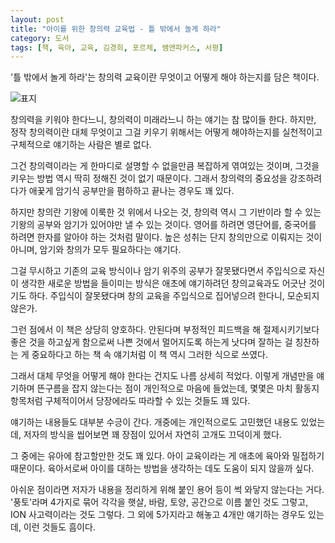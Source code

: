 ```yaml
---
layout: post
title: "아이를 위한 창의력 교육법 - 틀 밖에서 놀게 하라"
category: 도서
tags: [책, 육아, 교육, 김경희, 포르체, 쌤앤파커스, 서평]
---
```


'틀 밖에서 놀게 하라'는
창의력 교육이란 무엇이고 어떻게 해야 하는지를 담은 책이다.

![표지](https://lh3.googleusercontent.com/dc72yE-gBo1U-zysP0vPx3ddZzGnYpf0R_IsZ8JKT0GbShXxuLv3sgUpr8jVhLeZQMf0ckikx8Z2tQ=s480)

창의력을 키워야 한다느니,
창의력이 미래라느니 하는 얘기는 참 많이들 한다.
하지만, 정작 창의력이란 대체 무엇이고
그걸 키우기 위해서는 어떻게 해야하는지를 실천적이고 구체적으로 얘기하는 사람은 별로 없다.

그건 창의력이라는 게 한마디로 설명할 수 없을만큼 복잡하게 엮여있는 것이며,
그것을 키우는 방법 역시 딱히 정해진 것이 없기 때문이다.
그래서 창의력의 중요성을 강조하려다가
애꿎게 암기식 공부만을 폄하하고 끝나는 경우도 꽤 있다.

하지만 창의란 기왕에 이룩한 것 위에서 나오는 것,
창의력 역시 그 기반이라 할 수 있는 기왕의 공부와 암기가 있어야만 낼 수 있는 것이다.
영어를 하려면 영단어를, 중국어를 하려면 한자를 알아야 하는 것처럼 말이다.
높은 성취는 단지 창의만으로 이뤄지는 것이 아니며,
암기와 창의가 모두 필요하다는 얘기다.

그걸 무시하고 기존의 교육 방식이나 암기 위주의 공부가 잘못됐다면서
주입식으로 자신이 생각한 새로운 방법을 들이미는 방식은
애초에 얘기하려던 창의교육과도 어긋난 것이기도 하다.
주입식이 잘못됐다며 창의 교육을 주입식으로 집어넣으려 한다니, 모순되지 않은가.

그런 점에서 이 책은 상당히 양호하다.
안된다며 부정적인 피드백을 해 절제시키기보다
좋은 것을 하고싶게 함으로써 나쁜 것에서 멀어지도록 하는게 낫다며
잘하는 걸 칭찬하는 게 중요하다고 하는 책 속 얘기처럼
이 책 역시 그러한 식으로 쓰였다.

그래서 대체 무엇을 어떻게 해야 한다는 건지도 나름 상세히 적었다.
이렇게 개념만을 얘기하며 뜬구름을 잡지 않는다는 점이 개인적으로 마음에 들었는데,
몇몇은 마치 활동지 항목처럼 구체적이어서
당장에라도 따라할 수 있는 것들도 꽤 있다.

얘기하는 내용들도 대부분 수긍이 간다.
개중에는 개인적으로도 고민했던 내용도 있었는데,
저자의 방식을 씹어보면 꽤 장점이 있어서 자연히 고개도 끄덕이게 했다.

그 중에는 유아에 참고할만한 것도 꽤 있다.
아이 교육이라는 게 애초에 육아와 밀접하기 때문이다.
육아서로써 아이를 대하는 방법을 생각하는 데도 도움이 되지 않을까 싶다.

아쉬운 점이라면 저자가 내용을 정리하게 위해 붙인 용어 등이 썩 와닿지 않는다는 거다.
'풍토'라며 4가지로 묶어 각각을 햇살, 바람, 토양, 공간으로 이름 붙인 것도 그렇고,
ION 사고력이라는 것도 그렇다.
그 외에 5가지라고 해놓고 4개만 얘기하는 경우도 있는데,
이런 것들도 흠이다.
